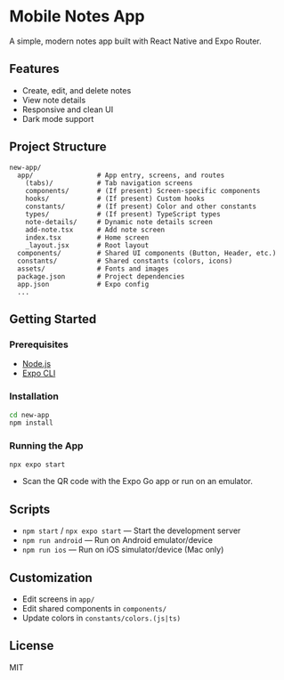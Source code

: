 # Mobile Notes App

A simple, modern notes app built with React Native and Expo Router.

## Features
- Create, edit, and delete notes
- View note details
- Responsive and clean UI
- Dark mode support

## Project Structure
```
new-app/
  app/                # App entry, screens, and routes
    (tabs)/           # Tab navigation screens
    components/       # (If present) Screen-specific components
    hooks/            # (If present) Custom hooks
    constants/        # (If present) Color and other constants
    types/            # (If present) TypeScript types
    note-details/     # Dynamic note details screen
    add-note.tsx      # Add note screen
    index.tsx         # Home screen
    _layout.jsx       # Root layout
  components/         # Shared UI components (Button, Header, etc.)
  constants/          # Shared constants (colors, icons)
  assets/             # Fonts and images
  package.json        # Project dependencies
  app.json            # Expo config
  ...
```

## Getting Started

### Prerequisites
- [Node.js](https://nodejs.org/)
- [Expo CLI](https://docs.expo.dev/get-started/installation/)

### Installation
```sh
cd new-app
npm install
```

### Running the App
```sh
npx expo start
```
- Scan the QR code with the Expo Go app or run on an emulator.

## Scripts
- `npm start` / `npx expo start` — Start the development server
- `npm run android` — Run on Android emulator/device
- `npm run ios` — Run on iOS simulator/device (Mac only)

## Customization
- Edit screens in `app/`
- Edit shared components in `components/`
- Update colors in `constants/colors.(js|ts)`

## License
MIT

